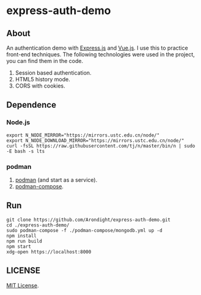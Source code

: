 # express-auth-demo

## About

An authentication demo with [Express.js](https://github.com/expressjs/express.git) and [Vue.js](https://github.com/vuejs/core.git). I use this to practice front-end techniques. The following technologies were used in the project, you can find them in the code.

1. Session based authentication.
2. HTML5 history mode.
3. CORS with cookies.

## Dependence

### Node.js

```shell
export N_NODE_MIRROR="https://mirrors.ustc.edu.cn/node/"
export N_NODE_DOWNLOAD_MIRROR="https://mirrors.ustc.edu.cn/node/"
curl -fsSL https://raw.githubusercontent.com/tj/n/master/bin/n | sudo -E bash -s lts
```

### podman

1. [podman](https://podman.io/getting-started/installation) (and start as a service).
2. [podman-compose](https://github.com/containers/podman-compose#installation).

## Run

```shell
git clone https://github.com/Arondight/express-auth-demo.git
cd ./express-auth-demo/
sudo podman-compose -f ./podman-compose/mongodb.yml up -d
npm install
npm run build
npm start
xdg-open https://localhost:8000
```

## LICENSE

[MIT License](LICENSE).
